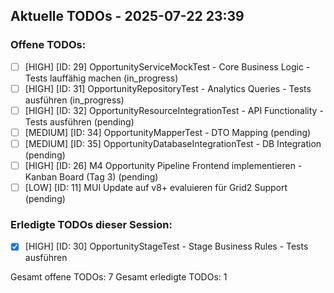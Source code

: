 ## Aktuelle TODOs - 2025-07-22 23:39

### Offene TODOs:
- [ ] [HIGH] [ID: 29] OpportunityServiceMockTest - Core Business Logic - Tests lauffähig machen (in_progress)
- [ ] [HIGH] [ID: 31] OpportunityRepositoryTest - Analytics Queries - Tests ausführen (in_progress)
- [ ] [HIGH] [ID: 32] OpportunityResourceIntegrationTest - API Functionality - Tests ausführen (pending)
- [ ] [MEDIUM] [ID: 34] OpportunityMapperTest - DTO Mapping (pending)
- [ ] [MEDIUM] [ID: 35] OpportunityDatabaseIntegrationTest - DB Integration (pending)
- [ ] [HIGH] [ID: 26] M4 Opportunity Pipeline Frontend implementieren - Kanban Board (Tag 3) (pending)
- [ ] [LOW] [ID: 11] MUI Update auf v8+ evaluieren für Grid2 Support (pending)

### Erledigte TODOs dieser Session:
- [x] [HIGH] [ID: 30] OpportunityStageTest - Stage Business Rules - Tests ausführen

Gesamt offene TODOs: 7
Gesamt erledigte TODOs: 1